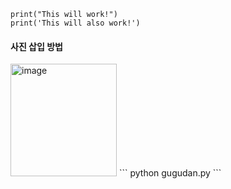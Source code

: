 ```
print("This will work!")
print('This will also work!')
```
#### 사진 삽입 방법 

<img width="170" height="180" alt="image" src="https://github.com/user-attachments/assets/347530b9-4d5f-4b58-be4f-9c58d81e82ab" />
```
python gugudan.py
```
